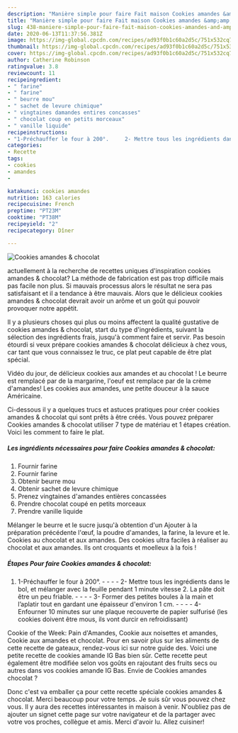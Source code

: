 ```yaml
---
description: "Manière simple pour faire Fait maison Cookies amandes &amp;amp; chocolat"
title: "Manière simple pour faire Fait maison Cookies amandes &amp;amp; chocolat"
slug: 438-maniere-simple-pour-faire-fait-maison-cookies-amandes-and-amp-chocolat
date: 2020-06-13T11:37:56.381Z
image: https://img-global.cpcdn.com/recipes/ad93f0b1c60a2d5c/751x532cq70/cookies-amandes-chocolat-photo-principale-de-la-recette.jpg
thumbnail: https://img-global.cpcdn.com/recipes/ad93f0b1c60a2d5c/751x532cq70/cookies-amandes-chocolat-photo-principale-de-la-recette.jpg
cover: https://img-global.cpcdn.com/recipes/ad93f0b1c60a2d5c/751x532cq70/cookies-amandes-chocolat-photo-principale-de-la-recette.jpg
author: Catherine Robinson
ratingvalue: 3.8
reviewcount: 11
recipeingredient:
- " farine"
- " farine"
- " beurre mou"
- " sachet de levure chimique"
- " vingtaines damandes entires concasses"
- " chocolat coup en petits morceaux"
- " vanille liquide"
recipeinstructions:
- "1-Préchauffer le four à 200°.     2- Mettre tous les ingrédients dans le bol, et mélanger avec la feuille pendant 1 minute vitesse 2. La pâte doit être un peu friable.     3- Former des petites boules à la main et l’aplatir tout en gardant une épaisseur d&#39;environ 1 cm.     4- Enfourner 10 minutes sur une plaque recouverte de papier sulfurisé (les cookies doivent être mous, ils vont durcir en refroidissant)"
categories:
- Recette
tags:
- cookies
- amandes
- 

katakunci: cookies amandes  
nutrition: 163 calories
recipecuisine: French
preptime: "PT23M"
cooktime: "PT38M"
recipeyield: "2"
recipecategory: Dîner

---
```



![Cookies amandes &amp; chocolat](https://img-global.cpcdn.com/recipes/ad93f0b1c60a2d5c/751x532cq70/cookies-amandes-chocolat-photo-principale-de-la-recette.jpg)

actuellement à la recherche de recettes uniques d'inspiration cookies amandes &amp; chocolat? La méthode de fabrication est pas trop difficile mais pas facile non plus. Si mauvais processus alors le résultat ne sera pas satisfaisant et il a tendance à être mauvais. Alors que le délicieux cookies amandes &amp; chocolat devrait avoir un arôme et un goût qui pouvoir provoquer notre appétit.

Il y a plusieurs choses qui plus ou moins affectent la qualité gustative de cookies amandes &amp; chocolat, start du type d'ingrédients, suivant la sélection des ingrédients frais, jusqu'à comment faire et servir. Pas besoin étourdi si veux prépare cookies amandes &amp; chocolat délicieux à chez vous, car tant que vous connaissez le truc, ce plat peut capable de être plat spécial.

Vidéo du jour, de délicieux cookies aux amandes et au chocolat ! Le beurre est remplacé par de la margarine, l&#39;oeuf est remplace par de la crème d&#39;amandes! Les cookies aux amandes, une petite douceur à la sauce Américaine.


Ci-dessous il y a quelques trucs et astuces pratiques pour créer cookies amandes &amp; chocolat qui sont prêts à être créés. Vous pouvez préparer Cookies amandes &amp; chocolat utiliser 7 type de matériau et 1 étapes création. Voici les comment to faire le plat.

<!--inarticleads1-->

##### Les ingrédients nécessaires pour faire Cookies amandes &amp; chocolat:

1. Fournir  farine
1. Fournir  farine
1. Obtenir  beurre mou
1. Obtenir  sachet de levure chimique
1. Prenez  vingtaines d&#39;amandes entières concassées
1. Prendre  chocolat coupé en petits morceaux
1. Prendre  vanille liquide


Mélanger le beurre et le sucre jusqu&#39;à obtention d&#39;un Ajouter à la préparation précédente l&#39;œuf, la poudre d&#39;amandes, la farine, la levure et le. Cookies au chocolat et aux amandes. Des cookies ultra faciles à réaliser au chocolat et aux amandes. Ils ont croquants et moelleux à la fois ! 

<!--inarticleads2-->

##### Étapes Pour faire Cookies amandes &amp; chocolat:

1. 1-Préchauffer le four à 200°. -  -   -  - 2- Mettre tous les ingrédients dans le bol, et mélanger avec la feuille pendant 1 minute vitesse 2. La pâte doit être un peu friable. -  -   -  - 3- Former des petites boules à la main et l’aplatir tout en gardant une épaisseur d&#39;environ 1 cm. -  -   -  - 4- Enfourner 10 minutes sur une plaque recouverte de papier sulfurisé (les cookies doivent être mous, ils vont durcir en refroidissant)


Cookie of the Week: Pain d&#39;Amandes, Cookie aux noisettes et amandes, Cookie aux amandes et chocolat. Pour en savoir plus sur les aliments de cette recette de gateaux, rendez-vous ici sur notre guide des. Voici une petite recette de cookies amande IG Bas bien sûr. Cette recette peut également être modifiée selon vos goûts en rajoutant des fruits secs ou autres dans vos cookies amande IG Bas. Envie de Cookies amandes chocolat ? 


Donc c'est va emballer ça pour cette recette spéciale cookies amandes &amp; chocolat. Merci beaucoup pour votre temps. Je suis sûr vous pouvez chez vous. Il y aura des recettes  intéressantes in maison à venir. N'oubliez pas de ajouter un signet cette page sur votre navigateur et de la partager avec votre vos proches, collègue et amis. Merci d'avoir lu. Allez cuisiner!
